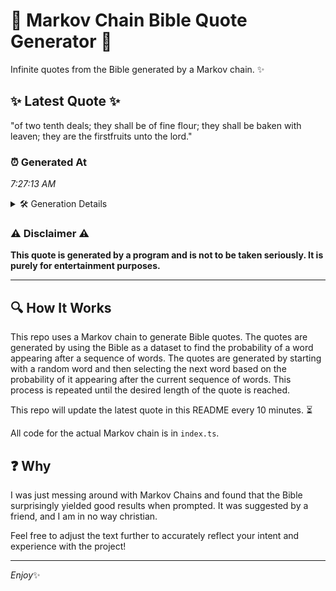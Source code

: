 # 📖 Markov Chain Bible Quote Generator 📖

Infinite quotes from the Bible generated by a Markov chain. ✨

## ✨ Latest Quote ✨
"of two tenth deals; they shall be of fine flour; they shall be baken with leaven; they are the firstfruits unto the lord."

### ⏰ Generated At
*7:27:13 AM*

<details>
    <summary>🛠️ Generation Details</summary>
    <p>
        <strong>🌱 Seed:</strong> of<br>
        <strong>🔄 Iterations:</strong> 22<br>
        <strong>📜 Context History:</strong><br>[ of ]: two<br>[ of, two ]: tenth<br>[ of, two, tenth ]: deals;<br>[ of, two, tenth, deals; ]: they<br>[ of, two, tenth, deals;, they ]: shall<br>[ of, two, tenth, deals;, they, shall ]: be<br>[ two, tenth, deals;, they, shall, be ]: of<br>[ tenth, deals;, they, shall, be, of ]: fine<br>[ deals;, they, shall, be, of, fine ]: flour;<br>[ they, shall, be, of, fine, flour; ]: they<br>[ shall, be, of, fine, flour;, they ]: shall<br>[ be, of, fine, flour;, they, shall ]: be<br>[ of, fine, flour;, they, shall, be ]: baken<br>[ fine, flour;, they, shall, be, baken ]: with<br>[ flour;, they, shall, be, baken, with ]: leaven;<br>[ they, shall, be, baken, with, leaven; ]: they<br>[ shall, be, baken, with, leaven;, they ]: are<br>[ be, baken, with, leaven;, they, are ]: the<br>[ baken, with, leaven;, they, are, the ]: firstfruits<br>[ with, leaven;, they, are, the, firstfruits ]: unto<br>[ leaven;, they, are, the, firstfruits, unto ]: the<br>[ they, are, the, firstfruits, unto, the ]: lord.<br>
    </p>
</details>

### ⚠️ Disclaimer ⚠️
**This quote is generated by a program and is not to be taken seriously. It is purely for entertainment purposes.**

---

## 🔍 How It Works

This repo uses a Markov chain to generate Bible quotes. The quotes are generated by using the Bible as a dataset to find the probability of a word appearing after a sequence of words. The quotes are generated by starting with a random word and then selecting the next word based on the probability of it appearing after the current sequence of words. This process is repeated until the desired length of the quote is reached.

This repo will update the latest quote in this README every 10 minutes. ⏳

All code for the actual Markov chain is in `index.ts`.

## ❓ Why

I was just messing around with Markov Chains and found that the Bible surprisingly yielded good results when prompted. 
It was suggested by a friend, and I am in no way christian.

Feel free to adjust the text further to accurately reflect your intent and experience with the project!

---

*Enjoy*✨
